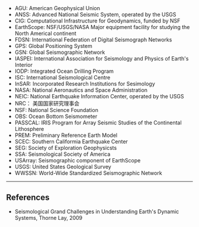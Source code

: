 <!--more-->

##

- AGU: American Geophysical Union
- ANSS: Advanced National Seismic System, operated by the USGS
- CIG: Computational Infrastructure for Geodynamics, funded by NSF
- EarthScope: NSF/USGS/NASA Major equipment facility for studying the North Americal continent
- FDSN: International Federation of Digital Seismograph Networks
- GPS: Global Positioning System
- GSN: Global Seismographic Network
- IASPEI: International Association for Seismology and Physics of Earth's Interior
- IODP: Integrated Ocean Drilling Program
- ISC: International Seismological Centre
- InSAR: Incorporated Research Institutions for Sesimology
- NASA: National Aeronautics and Space Administration
- NEIC: National Earthquake Information Center, operated by the USGS
- NRC： 美国国家研究理事会
- NSF: National Science Foundation
- OBS: Ocean Bottom Seismometer
- PASSCAL: IRIS Program for Array Seismic Studies of the Continental Lithosphere
- PREM: Preliminary Reference Earth Model
- SCEC: Southern Califormia Earthquake Center
- SEG: Society of Exploration Geophysicsts
- SSA: Seismological Society of America
- USArray: Seismographic component of EarthScope
- USGS: United States Geological Survey
- WWSSN: World-Wide Standardized Seismographic Network


-----

## References

- Seismological Grand Challenges in Understanding Earth's Dynamic Systems, Thorne Lay, 2009